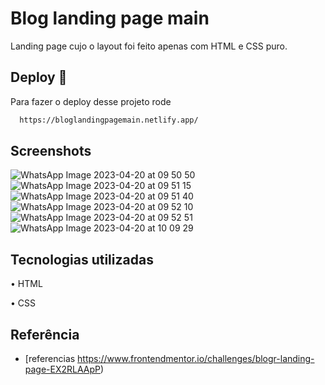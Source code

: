 # Blog landing page main

Landing page cujo o layout foi feito apenas com HTML e CSS puro.


## Deploy 🚀

Para fazer o deploy desse projeto rode

```bash
  https://bloglandingpagemain.netlify.app/
```


## Screenshots

![WhatsApp Image 2023-04-20 at 09 50 50](https://user-images.githubusercontent.com/124107620/233372350-a51726fb-6143-4448-b459-067ea20e7974.jpeg)
![WhatsApp Image 2023-04-20 at 09 51 15](https://user-images.githubusercontent.com/124107620/233372378-ff7d010b-66c4-4f76-bdc3-56e1be9d2894.jpeg)
![WhatsApp Image 2023-04-20 at 09 51 40](https://user-images.githubusercontent.com/124107620/233372411-e2bf4eb5-c339-4e9d-b7fc-5e50a3bfbd94.jpeg)
![WhatsApp Image 2023-04-20 at 09 52 10](https://user-images.githubusercontent.com/124107620/233372440-219a0822-d461-404b-a263-7fce816300a2.jpeg)
![WhatsApp Image 2023-04-20 at 09 52 51](https://user-images.githubusercontent.com/124107620/233372473-008c5e43-5008-4332-b5bf-c692aee49e57.jpeg)
![WhatsApp Image 2023-04-20 at 10 09 29](https://user-images.githubusercontent.com/124107620/233379017-2028191c-34f1-4958-ace3-91dd2584500f.jpeg)


## Tecnologias utilizadas

•	HTML

•	CSS


## Referência

 - [referencias https://www.frontendmentor.io/challenges/blogr-landing-page-EX2RLAApP)

